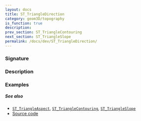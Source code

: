 ```yaml
---
layout: docs
title: ST_TriangleDirection
category: geom3D/topography
is_function: true
description:
prev_section: ST_TriangleContouring
next_section: ST_TriangleSlope
permalink: /docs/dev/ST_TriangleDirection/
---
```


### Signature


### Description


### Examples


##### See also

* [`ST_TriangleAspect`](../ST_TriangleAspect),
  [`ST_TriangleContouring`](../ST_TriangleContouring),
  [`ST_TriangleSlope`](../ST_TriangleSlope)
* <a href="https://github.com/irstv/H2GIS/blob/master/h2spatial-ext/src/main/java/org/h2gis/h2spatialext/function/spatial/topography/ST_TriangleDirection.java" target="_blank">Source code</a>
